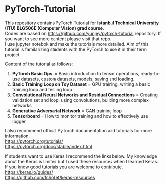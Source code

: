 # PyTorch-Tutorial

This repository contains PyTorch Tutorial for **Istanbul Technical University (ITU) BLG506E (Computer Vision) grad course**.    
Codes are based on https://github.com/yunjey/pytorch-tutorial repository. If you want to see more content please visit that repo.  
I use jupyter notebok and make the tutorials more detailed. Aim of this tutorial is familarizing students with the PyTorch to use it in their term project.    
  
Content of the tutorial as follows:  
1. **PyTorch Basic Ops.** = Basic introduction to tensor operations, ready-to-use datasets, custom datasets, models, saving and loading.  
2. **Basic Training Loop on Toy Dataset** = GPU training, writing a basic training loop and testing loop  
3. **Convolutional Neural Networks and Residual Connections** = Creating validation set and loop, using convolutions, building more complex networks   
4. **Generative Adversarial Network** = GAN training loop  
5. **Tensorboard** = How to monitor training and how to effectively use logger  

I also recommend official PyTorch documentation and tutorials for more information.  
https://pytorch.org/tutorials/  
https://pytorch.org/docs/stable/index.html  

If students want to use Keras I recommend the links below. My knowledge about the Keras is limited but I used these resources when I learned Keras. If you know good tutorials you are welcome to contribute.  
https://keras.io/guides/  
https://github.com/fchollet/keras-resources  
